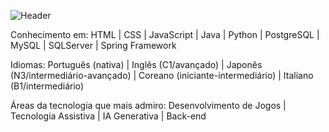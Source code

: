 ![Header](./github-header-image.png)

Conhecimento em:
HTML | CSS | JavaScript | Java | Python | PostgreSQL | MySQL | SQLServer | Spring Framework

Idiomas:
Português (nativa) |
Inglês (C1/avançado) |
Japonês (N3/intermediário-avançado) |
Coreano (iniciante-intermediário) |
Italiano (B1/intermediário)

Áreas da tecnologia que mais admiro:
Desenvolvimento de Jogos |
Tecnologia Assistiva |
IA Generativa |
Back-end
